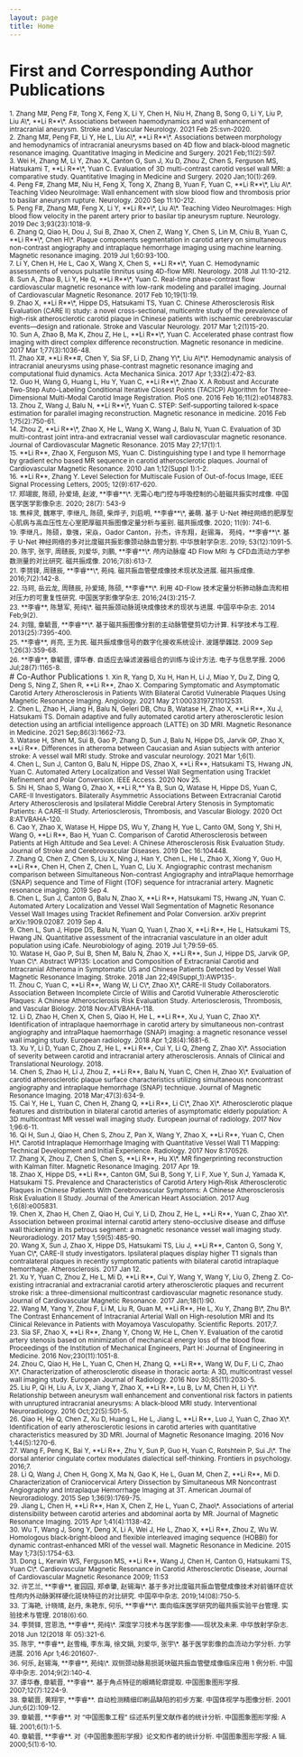 ```yaml
---
layout: page
title: Home
---
```


# First and Corresponding Author Publications
<small>
	1.	Zhang M#, Peng F#, Tong X, Feng X, Li Y, Chen H, Niu H, Zhang B, Song G, Li Y, Liu P, Liu A\*, **Li R**\*. Associations between haemodynamics and wall enhancement of intracranial aneurysm. Stroke and Vascular Neurology. 2021 Feb 25:svn-2020.<br />
	2.	Zhang M#, Peng F#, Li Y, He L, Liu A\*, **Li R**\*. Associations between morphology and hemodynamics of intracranial aneurysms based on 4D flow and black-blood magnetic resonance imaging. Quantitative Imaging in Medicine and Surgery. 2021 Feb;11(2):597.<br />
	3.	Wei H, Zhang M, Li Y, Zhao X, Canton G, Sun J, Xu D, Zhou Z, Chen S, Ferguson MS, Hatsukami T, **Li R**\*, Yuan C. Evaluation of 3D multi-contrast carotid vessel wall MRI: a comparative study. Quantitative Imaging in Medicine and Surgery. 2020 Jan;10(1):269.<br />
	4.	Peng F#, Zhang M#, Niu H, Feng X, Tong X, Zhang B, Yuan F, Yuan C, **Li R**\*, Liu A\*. Teaching Video NeuroImage: Wall enhancement with slow blood flow and thrombosis prior to basilar aneurysm rupture. Neurology. 2020 Sep 11:10-212.<br />
	5.	Peng F#, Zhang M#, Feng X, Li Y, **Li R**\*, Liu A\*. Teaching Video NeuroImages: High blood flow velocity in the parent artery prior to basilar tip aneurysm rupture. Neurology. 2019 Dec 3;93(23):1018-9.<br />
	6.	Zhang Q, Qiao H, Dou J, Sui B, Zhao X, Chen Z, Wang Y, Chen S, Lin M, Chiu B, Yuan C, **Li R**\*, Chen H\*. Plaque components segmentation in carotid artery on simultaneous non-contrast angiography and intraplaque hemorrhage imaging using machine learning. Magnetic resonance imaging. 2019 Jul 1;60:93-100.  <br />
	7.	Li Y, Chen H, He L, Cao X, Wang X, Chen S, **Li R**\*, Yuan C. Hemodynamic assessments of venous pulsatile tinnitus using 4D-flow MRI. Neurology. 2018 Jul 11:10-212.  <br />
	8.	Sun A, Zhao B, Li Y, He Q, **Li R**\*, Yuan C. Real-time phase-contrast flow cardiovascular magnetic resonance with low-rank modeling and parallel imaging. Journal of Cardiovascular Magnetic Resonance. 2017 Feb 10;19(1):19.  <br />
	9.	Zhao X, **Li R**\*, Hippe DS, Hatsukami TS, Yuan C. Chinese Atherosclerosis Risk Evaluation (CARE II) study: a novel cross-sectional, multicentre study of the prevalence of high-risk atherosclerotic carotid plaque in Chinese patients with ischaemic cerebrovascular events—design and rationale. Stroke and Vascular Neurology. 2017 Mar 1;2(1)15-20.  <br />
	10.	Sun A, Zhao B, Ma K, Zhou Z, He L, **Li R**\*, Yuan C. Accelerated phase contrast flow imaging with direct complex difference reconstruction. Magnetic resonance in medicine. 2017 Mar 1;77(3):1036-48.  <br />
	11.	Zhao X#, **Li R**#, Chen Y, Sia SF, Li D, Zhang Y\*, Liu A\*\*. Hemodynamic analysis of intracranial aneurysms using phase-contrast magnetic resonance imaging and computational fluid dynamics. Acta Mechanica Sinica. 2017 Apr 1;33(2):472-83.  <br />
	12.	Guo H, Wang G, Huang L, Hu Y, Yuan C, **Li R**\*, Zhao X. A Robust and Accurate Two-Step Auto-Labeling Conditional Iterative Closest Points (TACICP) Algorithm for Three-Dimensional Multi-Modal Carotid Image Registration. PloS one. 2016 Feb 16;11(2):e0148783.  <br />
	13.	Zhou Z, Wang J, Balu N, **Li R**\*, Yuan C. STEP: Self‐supporting tailored k‐space estimation for parallel imaging reconstruction. Magnetic resonance in medicine. 2016 Feb 1;75(2):750-61.  <br />
	14.	Zhou Z, **Li R**\*, Zhao X, He L, Wang X, Wang J, Balu N, Yuan C. Evaluation of 3D multi-contrast joint intra-and extracranial vessel wall cardiovascular magnetic resonance. Journal of Cardiovascular Magnetic Resonance. 2015 May 27;17(1):1.  <br />
	15.	**Li R**, Zhao X, Ferguson MS, Yuan C. Distinguishing type I and type II hemorrhage by gradient echo based MR sequence in carotid atherosclerotic plaques. Journal of Cardiovascular Magnetic Resonance. 2010 Jan 1;12(Suppl 1):1-2.  <br />
	16.	**Li R**, Zhang Y. Level Selection for Multiscale Fusion of Out-of-focus Image, IEEE Signal Processing Letters, 2005; 12(9):617-620.  <br />
	17.	郑翊宸, 陈硕, 孙爱琦, 赵波, **李睿**\*. 无需心电门控与呼吸控制的心脏磁共振实时成像. 中国医学医学影像杂志. 2020; 28(7): 543-9 <br />
	18.	焦梓灵, 魏寒宇, 李继凡, 陈硕, 柴烨子, 刘启明, **李睿**\*, 姜萌. 基于 U-Net 神经网络的肥厚型心肌病与高血压性左心室肥厚磁共振图像定量分析与鉴别. 磁共振成像. 2020; 11(9): 741-6.<br />
	19.	李继凡，陈硕，章强，宋焱，Gador Canton，孙杰，许东翔，赵锡海， 苑纯，**李睿**\*. 基于 U-Net 神经网络的多对比度磁共振影像颈动脉血管分割. 中华放射学杂志. 2019; 53(12):1091-5.<br />
	20.	陈宇, 张宇, 周赜辰, 刘爱华, 刘鹏, **李睿**\*. 颅内动脉瘤 4D Flow MRI 与 CFD血流动力学参数测量的对比研究. 磁共振成像. 2016;7(8):613-7.  <br />
	21.	李赟铎, 周赜辰, **李睿**\*, 苑纯. 磁共振血管壁成像技术现状及进展. 磁共振成像. 2016;7(2):142-8.  <br />
	22.	马珂, 岳云龙, 周赜辰, 孙爱琦, 陈硕, **李睿**\*. 利用 4D-Flow 技术定量分析肺动脉血流和相对压力的可重复性研究. 中国医学影像学杂志. 2016;24(3):215-7.  <br />
	23.	**李睿**, 陈慧军, 苑纯\*. 磁共振颈动脉斑块成像技术的现状与进展. 中国卒中杂志. 2014 Feb;9(2).  <br />
	24.	刘锴, 章毓晋, **李睿**\*. 基于磁共振图像分割的主动脉管壁剪切力计算. 科学技术与工程. 2013(25):7395-400.<br />  
	25.	**李睿**, 肖亮, 王为民. 磁共振成像信号的数字化接收系统设计. 波譜學雜誌. 2009 Sep 1;26(3):359-68.  <br />
	26.	**李睿**, 章毓晋, 谭华春. 自适应去噪滤波器组合的训练与设计方法. 电子与信息学报. 2006 Jul;28(7):1165-8.  <br />
</small>
# Co-Author Publications
<small>
	1.	Xin R, Yang D, Xu H, Han H, Li J, Miao Y, Du Z, Ding Q, Deng S, Ning Z, Shen R, **Li R**, Zhao X. Comparing Symptomatic and Asymptomatic Carotid Artery Atherosclerosis in Patients With Bilateral Carotid Vulnerable Plaques Using Magnetic Resonance Imaging. Angiology. 2021 May 21:00033197211012531.<br />
	2.	Chen L, Zhao H, Jiang H, Balu N, Geleri DB, Chu B, Watase H, Zhao X, **Li R**, Xu J, Hatsukami TS. Domain adaptive and fully automated carotid artery atherosclerotic lesion detection using an artificial intelligence approach (LATTE) on 3D MRI. Magnetic Resonance in Medicine. 2021 Sep;86(3):1662-73.<br />
	3.	Watase H, Shen M, Sui B, Gao P, Zhang D, Sun J, Balu N, Hippe DS, Jarvik GP, Zhao X, **Li R**. Differences in atheroma between Caucasian and Asian subjects with anterior stroke: A vessel wall MRI study. Stroke and vascular neurology. 2021 Mar 1;6(1).<br />
	4.	Chen L, Sun J, Canton G, Balu N, Hippe DS, Zhao X, **Li R**, Hatsukami TS, Hwang JN, Yuan C. Automated Artery Localization and Vessel Wall Segmentation using Tracklet Refinement and Polar Conversion. IEEE Access. 2020 Nov 25.<br />
	5.	Shi H, Shao S, Wang G, Zhao X, **Li R,** Ya B, Sun Q, Watase H, Hippe DS, Yuan C, CARE-II Investigators. Bilaterally Asymmetric Associations Between Extracranial Carotid Artery Atherosclerosis and Ipsilateral Middle Cerebral Artery Stenosis in Symptomatic Patients: A CARE-II Study. Arteriosclerosis, Thrombosis, and Vascular Biology. 2020 Oct 8:ATVBAHA-120.<br />
	6.	Cao Y, Zhao X, Watase H, Hippe DS, Wu Y, Zhang H, Yue L, Canto GM, Song Y, Shi H, Wang G, **Li R**, Bao H, Yuan C. Comparison of Carotid Atherosclerosis between Patients at High Altitude and Sea Level: A Chinese Atherosclerosis Risk Evaluation Study. Journal of Stroke and Cerebrovascular Diseases. 2019 Dec 16:104448.  <br />
	7.	Zhang Q, Chen Z, Chen S, Liu X, Ning J, Han Y, Chen L, He L, Zhao X, Xiong Y, Guo H, **Li R**, Chen H, Chen Z, Chen L, Yuan C, Liu X. Angiographic contrast mechanism comparison between Simultaneous Non-contrast Angiography and intraPlaque hemorrhage (SNAP) sequence and Time of Flight (TOF) sequence for intracranial artery. Magnetic resonance imaging. 2019 Sep 4.  <br />
	8.	Chen L, Sun J, Canton G, Balu N, Zhao X, **Li R**, Hatsukami TS, Hwang JN, Yuan C. Automated Artery Localization and Vessel Wall Segmentation of Magnetic Resonance Vessel Wall Images using Tracklet Refinement and Polar Conversion. arXiv preprint arXiv:1909.02087. 2019 Sep 4.  <br />
	9.	Chen L, Sun J, Hippe DS, Balu N, Yuan Q, Yuan I, Zhao X, **Li R**, He L, Hatsukami TS, Hwang JN. Quantitative assessment of the intracranial vasculature in an older adult population using iCafe. Neurobiology of aging. 2019 Jul 1;79:59-65.  <br />
	10.	Watase H, Gao P, Sui B, Shen M, Balu N, Zhao X, **Li R**, Sun J, Hippe DS, Jarvik GP, Yuan C\*. Abstract WP135: Location and Composition of Extracranial Carotid and Intracranial Atheroma in Symptomatic US and Chinese Patients Detected by Vessel Wall Magnetic Resonance Imaging. Stroke. 2018 Jan 22;49(Suppl_1):AWP135-.  <br />
	11.	Zhou C, Yuan C, **Li R**, Wang W, Li C\*, Zhao X\*, CARE-II Study Collaborators. Association Between Incomplete Circle of Willis and Carotid Vulnerable Atherosclerotic Plaques: A Chinese Atherosclerosis Risk Evaluation Study. Arteriosclerosis, Thrombosis, and Vascular Biology. 2018 Nov:ATVBAHA-118.  <br />
	12.	Li D, Zhao H, Chen X, Chen S, Qiao H, He L, **Li R**, Xu J, Yuan C, Zhao X\*. Identification of intraplaque haemorrhage in carotid artery by simultaneous non-contrast angiography and intraPlaque haemorrhage (SNAP) imaging: a magnetic resonance vessel wall imaging study. European radiology. 2018 Apr 1;28(4):1681-6.  <br />
	13.	Xu Y, Li D, Yuan C, Zhou Z, He L, **Li R**, Cui Y, Li Q, Zheng Z, Zhao X\*. Association of severity between carotid and intracranial artery atherosclerosis. Annals of Clinical and Translational Neurology. 2018.  <br />
	14.	Chen S, Zhao H, Li J, Zhou Z, **Li R**, Balu N, Yuan C, Chen H, Zhao X\*. Evaluation of carotid atherosclerotic plaque surface characteristics utilizing simultaneous noncontrast angiography and intraplaque hemorrhage (SNAP) technique. Journal of Magnetic Resonance Imaging. 2018 Mar;47(3):634-9.  <br />
	15.	Cai Y, He L, Yuan C, Chen H, Zhang Q, **Li R**, Li C\*, Zhao X\*. Atherosclerotic plaque features and distribution in bilateral carotid arteries of asymptomatic elderly population: A 3D multicontrast MR vessel wall imaging study. European journal of radiology. 2017 Nov 1;96:6-11.  <br />
	16.	Qi H, Sun J, Qiao H, Chen S, Zhou Z, Pan X, Wang Y, Zhao X, **Li R**, Yuan C, Chen H\*. Carotid Intraplaque Hemorrhage Imaging with Quantitative Vessel Wall T1 Mapping: Technical Development and Initial Experience. Radiology. 2017 Nov 8:170526.  <br />
	17.	Zhang X, Zhou Z, Chen S, Chen S, **Li R**, Hu X\*. MR fingerprinting reconstruction with Kalman filter. Magnetic Resonance Imaging. 2017 Apr 19.  <br />
	18.	Zhao X, Hippe DS, **Li R**, Canton GM, Sui B, Song Y, Li F, Xue Y, Sun J, Yamada K, Hatsukami TS. Prevalence and Characteristics of Carotid Artery High‐Risk Atherosclerotic Plaques in Chinese Patients With Cerebrovascular Symptoms: A Chinese Atherosclerosis Risk Evaluation II Study. Journal of the American Heart Association. 2017 Aug 1;6(8):e005831.  <br />
	19.	Chen X, Zhao H, Chen Z, Qiao H, Cui Y, Li D, Zhou Z, He L, **Li R**, Yuan C, Zhao X\*. Association between proximal internal carotid artery steno-occlusive disease and diffuse wall thickening in its petrous segment: a magnetic resonance vessel wall imaging study. Neuroradiology. 2017 May 1;59(5):485-90.  <br />
	20.	Wang X, Sun J, Zhao X, Hippe DS, Hatsukami TS, Liu J, **Li R**, Canton G, Song Y, Yuan C\*, CARE-II study investigators. Ipsilateral plaques display higher T1 signals than contralateral plaques in recently symptomatic patients with bilateral carotid intraplaque hemorrhage. Atherosclerosis. 2017 Jan 12.  <br />
	21.	Xu Y, Yuan C, Zhou Z, He L, Mi D, **Li R**, Cui Y, Wang Y, Wang Y, Liu G, Zheng Z. Co-existing intracranial and extracranial carotid artery atherosclerotic plaques and recurrent stroke risk: a three-dimensional multicontrast cardiovascular magnetic resonance study. Journal of Cardiovascular Magnetic Resonance. 2017 Jan;18(1):90.  <br />
	22.	Wang M, Yang Y, Zhou F, Li M, Liu R, Guan M, **Li R**, He L, Xu Y, Zhang B\*, Zhu B\*. The Contrast Enhancement of Intracranial Arterial Wall on High-resolution MRI and Its Clinical Relevance in Patients with Moyamoya Vasculopathy. Scientific Reports. 2017;7.  <br />
	23.	Sia SF, Zhao X, **Li R**, Zhang Y, Chong W, He L, Chen Y. Evaluation of the carotid artery stenosis based on minimization of mechanical energy loss of the blood flow. Proceedings of the Institution of Mechanical Engineers, Part H: Journal of Engineering in Medicine. 2016 Nov;230(11):1051-8.  <br />
	24.	Zhou C, Qiao H, He L, Yuan C, Chen H, Zhang Q, **Li R**, Wang W, Du F, Li C, Zhao X\*. Characterization of atherosclerotic disease in thoracic aorta: A 3D, multicontrast vessel wall imaging study. European Journal of Radiology. 2016 Nov 30;85(11):2030-5.  <br />
	25.	Liu P, Qi H, Liu A, Lv X, Jiang Y, Zhao X, **Li R**, Lu B, Lv M, Chen H, Li Y\*. Relationship between aneurysm wall enhancement and conventional risk factors in patients with unruptured intracranial aneurysms: A black-blood MRI study. Interventional Neuroradiology. 2016 Oct;22(5):501-5.  <br />
	26.	Qiao H, He Q, Chen Z, Xu D, Huang L, He L, Jiang L, **Li R**, Luo J, Yuan C, Zhao X\*. Identification of early atherosclerotic lesions in carotid arteries with quantitative characteristics measured by 3D MRI. Journal of Magnetic Resonance Imaging. 2016 Nov 1;44(5):1270-6.  <br />
	27.	Wang F, Peng K, Bai Y, **Li R**, Zhu Y, Sun P, Guo H, Yuan C, Rotshtein P, Sui J\*. The dorsal anterior cingulate cortex modulates dialectical self-thinking. Frontiers in psychology. 2016;7.<br />
	28.	Li Q, Wang J, Chen H, Gong X, Ma N, Gao K, He L, Guan M, Chen Z, **Li R**, Mi D. Characterization of Craniocervical Artery Dissection by Simultaneous MR Noncontrast Angiography and Intraplaque Hemorrhage Imaging at 3T. American Journal of Neuroradiology. 2015 Sep 1;36(9):1769-75.  <br />
	29.	Jiang L, Chen H, **Li R**, Han X, Chen Z, He L, Yuan C, Zhao\*. Associations of arterial distensibility between carotid arteries and abdominal aorta by MR. Journal of Magnetic Resonance Imaging. 2015 Apr 1;41(4):1138-42.  <br />
	30.	Wu T, Wang J, Song Y, Deng X, Li A, Wei J, He L, Zhao X, **Li R**, Zhou Z, Wu W. Homologous black‐bright‐blood and flexible interleaved imaging sequence (HOBBI) for dynamic contrast‐enhanced MRI of the vessel wall. Magnetic Resonance in Medicine. 2015 May 1;73(5):1754-63.  <br />
	31.	Dong L, Kerwin WS, Ferguson MS, **Li R**, Wang J, Chen H, Canton G, Hatsukami TS, Yuan C\*. Cardiovascular Magnetic Resonance in Carotid Atherosclerotic Disease, Journal of Cardiovascular Magnetic Resonance 2009; 11:53  <br />
	32.	许艺兰, **李睿**, 崔园园, 郑卓肇, 赵锡海\*. 基于多对比度磁共振血管壁成像技术对前循环症状性颅内外动脉粥样硬化斑块特征的对比研究. 中国卒中杂志. 2019;14(08):750-5.  <br />
	33.	丁海艳, 计晓晴, 赵丹, 朱艳东, 何乐, **李睿**\*. 面向临床医学研究的磁共振实验平台管理. 实验技术与管理. 2018(6):60.  <br />
	34.	李赟铎, 宫恩浩, **李睿**, 苑纯\*. 深度学习技术与医学影像——现状及未来. 中华放射学杂志. 2018 Jun 12(2018 年 05):321-6.  <br />
	35.	陈宇, **李睿**, 赵雪梅, 李东海, 徐文娟, 刘爱华, 张宇\*. 基于医学影像的血流动力学分析. 力学进展. 2016 Apr 1;46:201607-.  <br />
	36.	何乐, 赵锡海, **李睿**, 苑纯\*. 双侧颈动脉易损斑块磁共振血管壁成像临床应用 1 例分析. 中国卒中杂志. 2014;9(2):140-4.  <br />
	37.	谭华春, 章毓晋, **李睿**. 基于角点特征的眼睛轮廓提取. 中国图象图形学报. 2007;12(7):1224-9.  <br />
	38.	章毓晋, 黄翔宇, **李睿**. 自动检测精细印刷品缺陷的初步方案. 中国体视学与图像分析. 2001 Jun;6(2):109-12. <br /> 
	39.	章毓晋, **李睿**. 对 “中国图象工程” 综述系列里文献作者的统计分析. 中国图象图形学报: A 辑. 2001;6(1):1-5.  <br />
	40.	章毓晋, **李睿**. 对《中国图象图形学报》论文和作者的统计分析. 中国图象图形学报: A 辑. 2000;5(1):6-10.   <br />
</small>